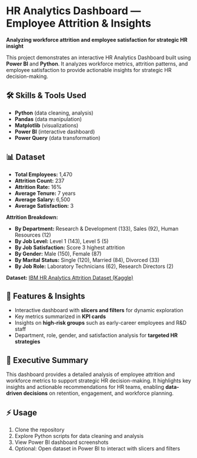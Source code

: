# HR Analytics Dashboard — Employee Attrition & Insights

**Analyzing workforce attrition and employee satisfaction for strategic HR insight**  

This project demonstrates an interactive HR Analytics Dashboard built using **Power BI** and **Python**. It analyzes workforce metrics, attrition patterns, and employee satisfaction to provide actionable insights for strategic HR decision-making.



## 🛠 Skills & Tools Used
- **Python** (data cleaning, analysis)  
- **Pandas** (data manipulation)  
- **Matplotlib** (visualizations)  
- **Power BI** (interactive dashboard)  
- **Power Query** (data transformation)  


## 📊 Dataset
- **Total Employees:** 1,470  
- **Attrition Count:** 237  
- **Attrition Rate:** 16%  
- **Average Tenure:** 7 years  
- **Average Salary:** 6,500  
- **Average Satisfaction:** 3  

**Attrition Breakdown:**  
- **By Department:** Research & Development (133), Sales (92), Human Resources (12)  
- **By Job Level:** Level 1 (143), Level 5 (5)  
- **By Job Satisfaction:** Score 3 highest attrition  
- **By Gender:** Male (150), Female (87)  
- **By Marital Status:** Single (120), Married (84), Divorced (33)  
- **By Job Role:** Laboratory Technicians (62), Research Directors (2)  

**Dataset:** [IBM HR Analytics Attrition Dataset (Kaggle)](https://www.kaggle.com/datasets/pavansubhasht/ibm-hr-analytics-attrition-dataset)



## 🚀 Features & Insights
- Interactive dashboard with **slicers and filters** for dynamic exploration  
- Key metrics summarized in **KPI cards**  
- Insights on **high-risk groups** such as early-career employees and R&D staff  
- Department, role, gender, and satisfaction analysis for **targeted HR strategies**  


## 📄 Executive Summary
This dashboard provides a detailed analysis of employee attrition and workforce metrics to support strategic HR decision-making. It highlights key insights and actionable recommendations for HR teams, enabling **data-driven decisions** on retention, engagement, and workforce planning.



## ⚡ Usage
1. Clone the repository  
2. Explore Python scripts for data cleaning and analysis 
3. View Power BI dashboard screenshots   
4. Optional: Open dataset in Power BI to interact with slicers and filters  

